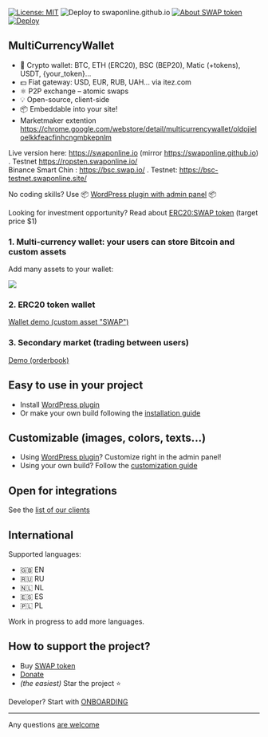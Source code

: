 ﻿[![License: MIT](https://img.shields.io/badge/License-MIT-green.svg)](LICENSE)
![Deploy to swaponline.github.io](https://github.com/swaponline/MultiCurrencyWallet/workflows/Deploy%20to%20swaponline.github.io/badge.svg)
[![About SWAP token](https://img.shields.io/badge/ERC20-SWAP-green)](https://github.com/swaponline/MultiCurrencyWallet/blob/master/docs/SWAPTOKEN.md)
[![Deploy](https://www.herokucdn.com/deploy/button.svg)](https://heroku.com/deploy)
   
## MultiCurrencyWallet
      
- 👛 Crypto wallet: BTC, ETН (ERC20), BSC (BEP20), Matic (+tokens), USDT, {your_token}...
- 💵 Fiat gateway: USD, EUR, RUB, UAH... via itez.com
- ⚛️ P2P exchange – atomic swaps
- 💡 Open-source, client-side
- 📦 Embeddable into your site!
- Marketmaker extention https://chrome.google.com/webstore/detail/multicurrencywallet/oldojieloelkkfeacfinhcngmbkepnlm
  
Live version here: 
https://swaponline.io (mirror https://swaponline.github.io) . Testnet https://ropsten.swaponline.io/
<br> Binance  Smart Chin : https://bsc.swap.io/ . Testnet: https://bsc-testnet.swaponline.site/


No coding skills? Use :package: [WordPress plugin with admin panel](https://codecanyon.net/item/multicurrency-crypto-wallet-and-exchange-widgets-for-wordpress/23532064) :package: 

Looking for investment opportunity? Read about [ERC20:SWAP token](/docs/SWAPTOKEN.md) (target price $1)

### 1. Multi-currency wallet: your users can store Bitcoin and custom assets

Add many assets to your wallet:

<img src="https://wallet.wpmix.net/codecanyon_description_3.jpg">

### 2. ERC20 token wallet

<a href="https://mytoken.wpmix.net/">Wallet demo (custom asset "SWAP")</a>

### 3. Secondary market (trading between users)

<a href="https://swaponline.github.io/#/exchange/usdt-to-btc">Demo (orderbook)</a>


## Easy to use in your project

- Install [WordPress plugin](https://codecanyon.net/item/multicurrency-crypto-wallet-and-exchange-widgets-for-wordpress/23532064)
- Or make your own build following the [installation guide](/docs/INSTALLATION.md)


## Customizable (images, colors, texts...)

- Using [WordPress plugin](https://codecanyon.net/item/multicurrency-crypto-wallet-and-exchange-widgets-for-wordpress/23532064)? Сustomize right in the admin panel!
- Using your own build? Follow the [customization guide](/docs/CUSTOMIZATION.md)


## Open for integrations

See the [list of our clients](/docs/CLIENTS.md)


## International

Supported languages:

- 🇬🇧 EN
- 🇷🇺 RU
- 🇳🇱 NL
- 🇪🇸 ES
- 🇵🇱 PL

Work in progress to add more languages.


## How to support the project?

- Buy [SWAP token](/docs/SWAPTOKEN.md)
- [Donate](/docs/DONATE.md)
- _(the easiest)_ Star the project ⭐

Developer? Start with [ONBOARDING](https://github.com/swaponline/MultiCurrencyWallet/blob/master/docs/ONBOARDING.md)

---

Any questions [are welcome](https://t.me/swaponline)

